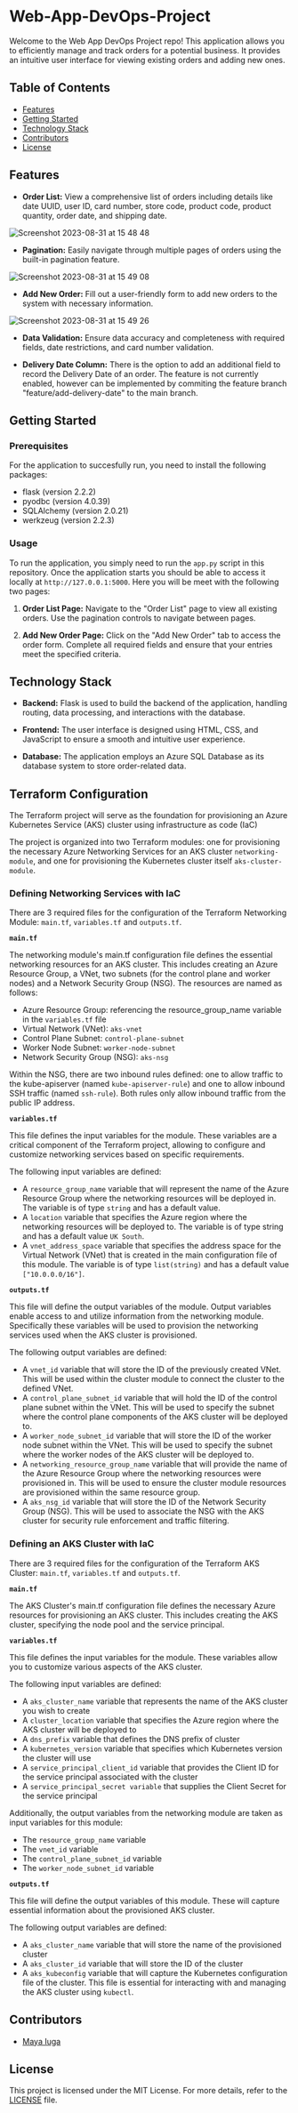 # Web-App-DevOps-Project

Welcome to the Web App DevOps Project repo! This application allows you to efficiently manage and track orders for a potential business. It provides an intuitive user interface for viewing existing orders and adding new ones.

## Table of Contents

- [Features](#features)
- [Getting Started](#getting-started)
- [Technology Stack](#technology-stack)
- [Contributors](#contributors)
- [License](#license)

## Features

- **Order List:** View a comprehensive list of orders including details like date UUID, user ID, card number, store code, product code, product quantity, order date, and shipping date.
  
![Screenshot 2023-08-31 at 15 48 48](https://github.com/maya-a-iuga/Web-App-DevOps-Project/assets/104773240/3a3bae88-9224-4755-bf62-567beb7bf692)

- **Pagination:** Easily navigate through multiple pages of orders using the built-in pagination feature.
  
![Screenshot 2023-08-31 at 15 49 08](https://github.com/maya-a-iuga/Web-App-DevOps-Project/assets/104773240/d92a045d-b568-4695-b2b9-986874b4ed5a)

- **Add New Order:** Fill out a user-friendly form to add new orders to the system with necessary information.
  
![Screenshot 2023-08-31 at 15 49 26](https://github.com/maya-a-iuga/Web-App-DevOps-Project/assets/104773240/83236d79-6212-4fc3-afa3-3cee88354b1a)

- **Data Validation:** Ensure data accuracy and completeness with required fields, date restrictions, and card number validation.

- **Delivery Date Column:** There is the option to add an additional field to record the Delivery Date of an order. The feature is not currently enabled, however can be implemented by commiting the feature branch "feature/add-delivery-date" to the main branch.

## Getting Started

### Prerequisites

For the application to succesfully run, you need to install the following packages:

- flask (version 2.2.2)
- pyodbc (version 4.0.39)
- SQLAlchemy (version 2.0.21)
- werkzeug (version 2.2.3)

### Usage

To run the application, you simply need to run the `app.py` script in this repository. Once the application starts you should be able to access it locally at `http://127.0.0.1:5000`. Here you will be meet with the following two pages:

1. **Order List Page:** Navigate to the "Order List" page to view all existing orders. Use the pagination controls to navigate between pages.

2. **Add New Order Page:** Click on the "Add New Order" tab to access the order form. Complete all required fields and ensure that your entries meet the specified criteria.

## Technology Stack

- **Backend:** Flask is used to build the backend of the application, handling routing, data processing, and interactions with the database.

- **Frontend:** The user interface is designed using HTML, CSS, and JavaScript to ensure a smooth and intuitive user experience.

- **Database:** The application employs an Azure SQL Database as its database system to store order-related data.


## Terraform Configuration

The Terraform project will serve as the foundation for provisioning an Azure Kubernetes Service (AKS) cluster using infrastructure as code (IaC)

The project is organized into two Terraform modules: one for provisioning the necessary Azure Networking Services for an AKS cluster `networking-module`, and one for provisioning the Kubernetes cluster itself `aks-cluster-module`.

### Defining Networking Services with IaC

There are 3 required files for the configuration of the Terraform Networking Module: `main.tf`, `variables.tf` and `outputs.tf`.

**`main.tf`**

The networking module's main.tf configuration file defines the essential networking resources for an AKS cluster. This includes creating an Azure Resource Group, a VNet, two subnets (for the control plane and worker nodes) and a Network Security Group (NSG). The resources are named as follows:

- Azure Resource Group: referencing the resource_group_name variable in the `variables.tf` file
- Virtual Network (VNet): `aks-vnet`
- Control Plane Subnet: `control-plane-subnet`
- Worker Node Subnet: `worker-node-subnet`
- Network Security Group (NSG): `aks-nsg`

Within the NSG, there are two inbound rules defined: one to allow traffic to the kube-apiserver (named `kube-apiserver-rule`) and one to allow inbound SSH traffic (named `ssh-rule`). Both rules only allow inbound traffic from the public IP address.

**`variables.tf`**

This file defines the input variables for the module. These variables are a critical component of the Terraform project, allowing to configure and customize networking services based on specific requirements.

The following input variables are defined:

- A `resource_group_name` variable that will represent the name of the Azure Resource Group where the networking resources will be deployed in. The variable is of type `string` and has a default value.
- A `location` variable that specifies the Azure region where the networking resources will be deployed to. The variable is of type string and has a default value `UK South`.
- A `vnet_address_space` variable that specifies the address space for the Virtual Network (VNet) that is created in the main configuration file of this module. The variable is of type `list(string)` and has a default value `["10.0.0.0/16"]`.

**`outputs.tf`**

This file will define the output variables of the module. Output variables enable access to and utilize information from the networking module. Specifically these variables will be used to provision the networking services used when the AKS cluster is provisioned.


The following output variables are defined:

- A `vnet_id` variable that will store the ID of the previously created VNet. This will be used within the cluster module to connect the cluster to the defined VNet.
- A `control_plane_subnet_id` variable that will hold the ID of the control plane subnet within the VNet. This will be used to specify the subnet where the control plane components of the AKS cluster will be deployed to.
- A `worker_node_subnet_id` variable that will store the ID of the worker node subnet within the VNet. This will be used to specify the subnet where the worker nodes of the AKS cluster will be deployed to.
- A `networking_resource_group_name` variable that will provide the name of the Azure Resource Group where the networking resources were provisioned in. This will be used to ensure the cluster module resources are provisioned within the same resource group.
- A `aks_nsg_id` variable that will store the ID of the Network Security Group (NSG). This will be used to associate the NSG with the AKS cluster for security rule enforcement and traffic filtering.


### Defining an AKS Cluster with IaC

There are 3 required files for the configuration of the Terraform AKS Cluster: `main.tf`, `variables.tf` and `outputs.tf`.

**`main.tf`**

The AKS Cluster's main.tf configuration file defines the necessary Azure resources for provisioning an AKS cluster. This includes creating the AKS cluster, specifying the node pool and the service principal.

**`variables.tf`**

This file defines the input variables for the module. These variables  allow you to customize various aspects of the AKS cluster.

The following input variables are defined:

- A `aks_cluster_name` variable that represents the name of the AKS cluster you wish to create
- A `cluster_location` variable that specifies the Azure region where the AKS cluster will be deployed to
- A `dns_prefix` variable that defines the DNS prefix of cluster
- A `kubernetes_version` variable that specifies which Kubernetes version the cluster will use
- A `service_principal_client_id` variable that provides the Client ID for the service principal associated with the cluster
- A `service_principal_secret variable` that supplies the Client Secret for the service principal

Additionally, the output variables from the networking module are taken as input variables for this module:

- The `resource_group_name` variable
- The `vnet_id` variable
- The `control_plane_subnet_id` variable
- The `worker_node_subnet_id` variable

**`outputs.tf`**

This file will define the output variables of this module. These will capture essential information about the provisioned AKS cluster.

The following output variables are defined:

- A `aks_cluster_name` variable that will store the name of the provisioned cluster
- A `aks_cluster_id` variable that will store the ID of the cluster
- A `aks_kubeconfig` variable that will capture the Kubernetes configuration file of the cluster. This file is essential for interacting with and managing the AKS cluster using `kubectl`.

## Contributors 

- [Maya Iuga]([https://github.com/yourusername](https://github.com/maya-a-iuga))

## License

This project is licensed under the MIT License. For more details, refer to the [LICENSE](LICENSE) file.
